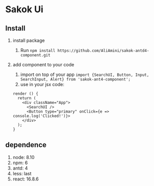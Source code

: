 # Sakok Ui

## Install

1. install package 
	1. Run `npm install https://github.com/AliAmini/sakok-antd4-component.git`

1. add component to your code
	1. import on top of your app `import {SearchUI, Button, Input, SearchInput, Alert} from 'sakok-ant4-component';`
	1. use in your jsx code:  

	```
	render () {
	  return (
	    <div className="App">
	      <SearchUI /> 
		  <Button type="primary" onClick={e => console.log('Clicked!')}>
	    </div>
      );
	}
	```


## dependence 
1. node: 8.10
2. npm: 6
3. antd: 4
5. less: last
6. react: 16.8.6




